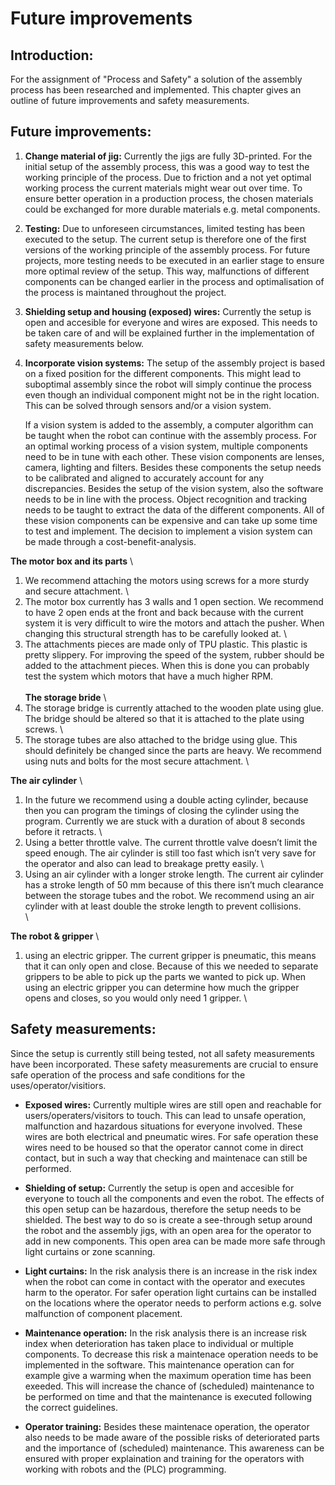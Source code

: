 # Future improvements

 ## **Introduction:**
   For the assignment of "Process and Safety" a solution of the assembly process has been researched and implemented. This chapter gives an outline of future improvements and safety measurements. 
   
## **Future improvements:**
1.  **Change material of jig:**
    Currently the jigs are fully 3D-printed. For the initial setup of the assembly process, this was a good way to test the working principle of the process. Due to friction and a not yet optimal working process the current materials might wear out over time. To ensure better operation in a production process, the chosen materials could be exchanged for more durable materials e.g. metal components. 

2.  **Testing:**
    Due to unforeseen circumstances, limited testing has been executed to the setup. The current setup is therefore one of the first versions of the working principle of the assembly process. For future projects, more testing needs to be executed in an earlier stage to ensure more optimal review of the setup. This way, malfunctions of different components can be changed earlier in the process and optimalisation of the process is maintaned throughout the project. 

3. **Shielding setup and housing (exposed) wires:**
   Currently the setup is open and accesible for everyone and wires are exposed. This needs to be taken care of and will be explained further in the implementation of safety measurements below.

4. **Incorporate vision systems:**
    The setup of the assembly project is based on a fixed position for the different components. This might lead to suboptimal assembly since the robot will simply continue the process even though an individual component might not be in the right location. This can be solved through sensors and/or a vision system. 
    
    If a vision system is added to the assembly, a computer algorithm can be taught when the robot can continue with the assembly process. For an optimal working process of a vision system, multiple components need to be in tune with each other. These vision components are lenses, camera, lighting and filters. Besides these components the setup needs to be calibrated and aligned to accurately account for any discrepancies. Besides the setup of the vision system, also the software needs to be in line with the process. Object recognition and tracking needs to be taught to extract the data of the different components. All of these vision components can be expensive and can take up some time to test and implement. The decision to implement a vision system can be made through a cost-benefit-analysis.

**The motor box and its parts** \
1.	We recommend attaching the motors using screws for a more sturdy and secure attachment. \
2.	The motor box currently has 3 walls and 1 open section. We recommend to have 2 open ends at the front and back because with the current system it is very difficult to wire the motors and attach the pusher. When changing this structural strength has to be carefully looked at. \
3.	The attachments pieces are made only of TPU plastic. This plastic is pretty slippery. For improving the speed of the system, rubber should be added to the attachment pieces. When this is done you can probably test the system which motors that have a much higher RPM. \
\
**The storage bride** \
1.	The storage bridge is currently attached to the wooden plate using glue. The bridge should be altered so that it is attached to the plate using screws. \
2.	The storage tubes are also attached to the bridge using glue. This should definitely be changed since the parts are heavy. We recommend using nuts and bolts for the most secure attachment. \

**The air cylinder** \
1.	In the future we recommend using a double acting cylinder, because then you can program the timings of closing the cylinder using the program. Currently we are stuck with a duration of about 8 seconds before it retracts. \
2.	Using a better throttle valve. The current throttle valve doesn’t limit the speed enough. The air cylinder is still too fast which isn’t very save for the operator and also can lead to breakage pretty easily. \
3.	Using an air cylinder with a longer stroke length. The current air cylinder has a stroke length of 50 mm because of this there isn’t much clearance between the storage tubes and the robot. We recommend using an air cylinder with at least double the stroke length to prevent collisions. \
\

**The robot & gripper** \
1.	using an electric gripper. The current gripper is pneumatic, this means that it can only open and close. Because of this we needed to separate grippers to be able to pick up the parts we wanted to pick up. When using an electric gripper you can determine how much the gripper opens and closes, so you would only need 1 gripper.  \
   

## **Safety measurements:**
   Since the setup is currently still being tested, not all safety measurements have been incorporated. These safety measurements are crucial to ensure safe operation of the process and safe conditions for the uses/operator/visitiors. 

   - **Exposed wires:** Currently multiple wires are still open and reachable for users/operaters/visitors to touch. This can lead to unsafe operation, malfunction and hazardous situations for everyone involved. These wires are both electrical and pneumatic wires. For safe operation these wires need to be housed so that the operator cannot come in direct contact, but in such a way that checking and maintenace can still be performed. 
  
   - **Shielding of setup:** Currently the setup is open and accesible for everyone to touch all the components and even the robot. The effects of this open setup can be hazardous, therefore the setup needs to be shielded. The best way to do so is create a see-through setup around the robot and the assembly jigs, with an open area for the operator to add in new components. This open area can be made more safe through light curtains or zone scanning. 

   - **Light curtains:** In the risk analysis there is an increase in the risk index when the robot can come in contact with the operator and executes harm to the operator. For safer operation light curtains can be installed on the locations where the operator needs to perform actions e.g. solve malfunction of component placement.
  
   - **Maintenance operation:** In the risk analysis there is an increase risk index when deterioration has taken place to individual or multiple components. To decrease this risk a maintenace operation needs to be implemented in the software. This maintenance operation can for example give a warming when the maximum operation time has been exeeded. This will increase the chance of (scheduled) maintenance to be performed on time and that the maintenance is executed following the correct guidelines. 
  
   - **Operator training:** Besides these maintenace operation, the operator also needs to be made aware of the possible risks of deteriorated parts and the importance of (scheduled) maintenance. This awareness can be ensured with proper explaination and training for the operators with working with robots and the (PLC) programming. 


   
